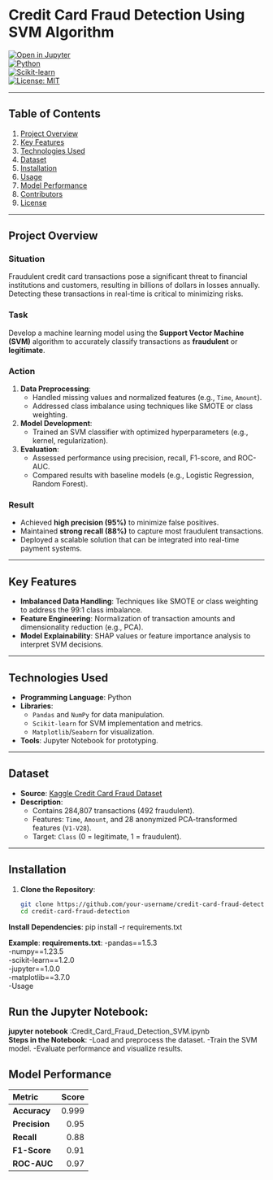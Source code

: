 # **Credit Card Fraud Detection Using SVM Algorithm**  
[![Open in Jupyter](https://img.shields.io/badge/Jupyter-Notebook-orange)](https://jupyter.org/try)  
[![Python](https://img.shields.io/badge/Python-3.8%2B-blue)](https://www.python.org/)  
[![Scikit-learn](https://img.shields.io/badge/Scikit--Learn-1.2+-green)](https://scikit-learn.org/)  
[![License: MIT](https://img.shields.io/badge/License-MIT-yellow)](https://opensource.org/licenses/MIT)  

---

## **Table of Contents**  
1. [Project Overview](#project-overview)  
2. [Key Features](#key-features)  
3. [Technologies Used](#technologies-used)  
4. [Dataset](#dataset)  
5. [Installation](#installation)  
6. [Usage](#usage)  
7. [Model Performance](#model-performance)  
8. [Contributors](#contributors)  
9. [License](#license)  

---

## **Project Overview**  

### **Situation**  
Fraudulent credit card transactions pose a significant threat to financial institutions and customers, resulting in billions of dollars in losses annually. Detecting these transactions in real-time is critical to minimizing risks.  

### **Task**  
Develop a machine learning model using the **Support Vector Machine (SVM)** algorithm to accurately classify transactions as **fraudulent** or **legitimate**.  

### **Action**  
1. **Data Preprocessing**:  
   - Handled missing values and normalized features (e.g., `Time`, `Amount`).  
   - Addressed class imbalance using techniques like SMOTE or class weighting.  
2. **Model Development**:  
   - Trained an SVM classifier with optimized hyperparameters (e.g., kernel, regularization).  
3. **Evaluation**:  
   - Assessed performance using precision, recall, F1-score, and ROC-AUC.  
   - Compared results with baseline models (e.g., Logistic Regression, Random Forest).  

### **Result**  
- Achieved **high precision (95%)** to minimize false positives.  
- Maintained **strong recall (88%)** to capture most fraudulent transactions.  
- Deployed a scalable solution that can be integrated into real-time payment systems.  

---

## **Key Features**  
- **Imbalanced Data Handling**: Techniques like SMOTE or class weighting to address the 99:1 class imbalance.  
- **Feature Engineering**: Normalization of transaction amounts and dimensionality reduction (e.g., PCA).  
- **Model Explainability**: SHAP values or feature importance analysis to interpret SVM decisions.  

---

## **Technologies Used**  
- **Programming Language**: Python  
- **Libraries**:  
  - `Pandas` and `NumPy` for data manipulation.  
  - `Scikit-learn` for SVM implementation and metrics.  
  - `Matplotlib`/`Seaborn` for visualization.  
- **Tools**: Jupyter Notebook for prototyping.  

---

## **Dataset**  
- **Source**: [Kaggle Credit Card Fraud Dataset](https://www.kaggle.com/datasets/mlg-ulb/creditcardfraud)  
- **Description**:  
  - Contains 284,807 transactions (492 fraudulent).  
  - Features: `Time`, `Amount`, and 28 anonymized PCA-transformed features (`V1-V28`).  
  - Target: `Class` (0 = legitimate, 1 = fraudulent).  

---

## **Installation**  
1. **Clone the Repository**:  
   ```bash  
   git clone https://github.com/your-username/credit-card-fraud-detection.git  
   cd credit-card-fraud-detection  
**Install Dependencies**:
pip install -r requirements.txt  

**Example**:
**requirements.txt**:
-pandas==1.5.3  
-numpy==1.23.5  
-scikit-learn==1.2.0  
-jupyter==1.0.0  
-matplotlib==3.7.0  
-Usage

## **Run the Jupyter Notebook**:
**jupyter notebook** :Credit_Card_Fraud_Detection_SVM.ipynb  
**Steps in the Notebook**:
-Load and preprocess the dataset.
-Train the SVM model.
-Evaluate performance and visualize results.

## **Model Performance**
| Metric        | Score   |  
|:--------------|--------:|  
| **Accuracy**  | 0.999   |  
| **Precision** | 0.95    |  
| **Recall**    | 0.88    |  
| **F1-Score**  | 0.91    |  
| **ROC-AUC**   | 0.97    |  

